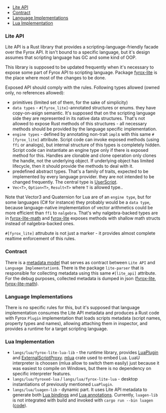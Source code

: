 
- [Lite API](#lite-api)
- [Contract](#contract)
- [Language Implementations](#language-implementations)
- [Lua Implementation](#lua-implementation)

### Lite API
Lite API is a Rust library that provides a scripting-language-friendly facade over the Fyrox API. It isn't bound to a specific language, but it's design assumes that scripting language has GC and some kind of OOP.

This library is supposed to be updated frequently when it's necessary to expose some part of Fyrox API to scripting language. Package [fyrox-lite](fyrox-lite) is the place where most of the changes to be done.

Exposed API should comply with the rules. Following types allowed (owned only, no references allowed):
* primitives (limited set of them, for the sake of simplicity)
* `data types` - `#[fyrox_lite]`-annotated structures or enums. they have copy-on-asign semantic. It's supposed that on the scripting language side they are represented in its native data structures. That's not allowed to expose Rust methods of this structures - all necessary methods should be provided by the language specific implementation.
* `engine types` - defined by annotating non-trait `impl`s with this same `#[fyrox_lite]` attribute. Script code can invoke exposed methods (using `ffi` or analogs), but internal structure of this types is completely hidden. Script code can instantiate an engine type only if there is exposed method for this. Handles are clonable and clone operation only clones the handle, not the underlying object. If underlying object has limited lifecycle, then it should provide the methods to deal with it.
* predefined abstract types. That's a family of traits, expected to be implemented by every language provider. they are not intended to be changed frequently. The central type is [UserScript](fyrox-lite/src/spi.rs).
* `Vec<T>`, `Option<T>`, `Result<T>` where `T` is allowed type..

Note that Vector3 and Quaternion for Lua are of an `engine type`, but for some languages (C# for instance) they probably would be a `data type`, because language-native implementation of vector arithmetics could be more efficient than `ffi` to `nalgebra`. That's why nalgebra-backed types are in [fyrox-lite-math](fyrox-lite-math) and [fyrox-lite](fyrox-lite) exposes methods with shallow math structs instead of nalgebra-backed ones.

`#[fyrox_lite]` attrubute is not just a marker - it provides almost complete realtime enforcement of this rules.

### Contract
There is a [metadata model](lite-model/src/lib.rs) that serves as contract between `Lite API` and `Language Implementation`s. There is the package `lite-parser` that is responsible for collecting metadata using this same `#[lite_api]` attribute. For the debug purposes, collected metadata is dumped in json ([fyrox-lite](fyrox-lite/src/domain.json), [fyrox-lite-math](fyrox-lite-math/src/domain.json)).

### Language Implementations
There is no specific rules for this, but it's supposed that language implementation consumes the Lite API metadata and produces a Rust code with Fyrox `Plugin` implementation that loads scripts metadata (script names, property types and names), allowing attaching them in inspector, and provides a runtime for a target scripting language.

### Lua Implementation
* `langs/lua/fyrox-lite-lua-lib` - the runtime library, provides [LuaPlugin](langs/lua/fyrox-lite-lua-lib/src/fyrox_lua_plugin.rs) and [ExternalScriptProxy](langs/lua/fyrox-lite-lua-lib/src/external_script_proxy.rs). [mlua](https://github.com/mlua-rs/mlua) crate used to embed Lua. LuaU interpreter is choosen (mlua allow to switch them easily) just because it was easiest to compile on Windows, but there is no dependency on specific interpreter features.
* `langs/lua/fyroxed-lua` / `langs/lua/fyrox-lite-lua` - desktop instantiations of previously mentioned `LuaPlugin`.
* `langs/lua/luagen-lib` - dynamic part. It uses Lite API metadata to generate both [Lua bindings](langs/lua/fyrox-lite-lua-lib/src/generated) and [Lua annotations](langs/lua/annotations). Currently, `luagen-lib` is not integrated with build and invoked with `cargo run --bin luagen` ([code](tools/src/bin/luagen.rs)).